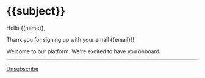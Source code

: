 # {{subject}}

Hello {{name}},

Thank you for signing up with your email {{email}}!

Welcome to our platform. We're excited to have you onboard.

---

[Unsubscribe]({{unsubscribeUrl}})
